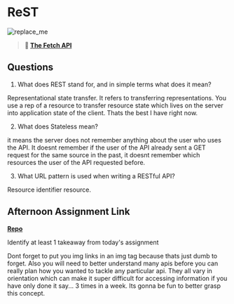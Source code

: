 # ReST

![replace_me](https://codeworks.blob.core.windows.net/public/assets/img/illustrations/placeholder.svg)

> **📖 [The Fetch API](https://codeworksacademy.com/fs-student-guide/resources/wk4/04-Fetch)**

## Questions

1. What does REST stand for, and in simple terms what does it mean?

Representational state transfer. It refers to transferring representations. You use a rep of a resource to transfer resource state which lives on the server into application state of the client. Thats the best I have right now. 

2. What does Stateless mean?

it means the server does not remember anything about the user who uses the API. It doesnt remember if the user of the API already sent a GET request for the same source in the past, it doesnt remember which resources the user of the API requested before. 

3. What URL pattern is used when writing a RESTful API?

Resource identifier resource. 

## Afternoon Assignment Link

**[Repo](https://github.com/JeffreyWatson/gift-wrap)**

Identify at least 1 takeaway from today's assignment

Dont forget to put you img links in an img tag because thats just dumb to forget. Also you will need to better understand many apis before you can really plan how you wanted to tackle any particular api. They all vary in orientation which can make it super difficult for accessing information if you have only done it say... 3 times in a week. Its gonna be fun to better grasp this concept. 
